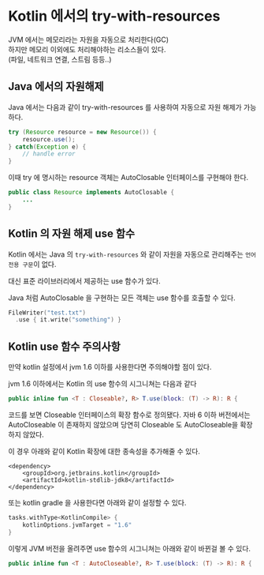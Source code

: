 # Kotlin 에서의 try-with-resources

JVM 에서는 메모리라는 자원을 자동으로 처리한다(GC)    
하지만 메모리 이외에도 처리해야하는 리소스들이 있다.    
(파일, 네트워크 연결, 스트림 등등..)

## Java 에서의 자원해제

Java 에서는 다음과 같이 try-with-resources 를 사용하여 자동으로 자원 해제가 가능하다.

```java
try (Resource resource = new Resource()) {
    resource.use();
} catch(Exception e) {
    // handle error
}
```

이때 try 에 명시하는 resource 객체는 AutoClosable 인터페이스를 구현해야 한다.

```java
public class Resource implements AutoClosable {
    ...
} 
```

## Kotlin 의 자원 해제 use 함수

Kotlin 에서는 Java 의 `try-with-resources` 와 같이 자원을 자동으로 관리해주는 `언어 전용 구문`이 없다.

대신 표준 라이브러리에서 제공하는 use 함수가 있다.

Java 처럼 AutoClosable 을 구현하는 모든 객체는 use 함수를 호출할 수 있다.

```kotlin
FileWriter("test.txt")
  .use { it.write("something") }
```

## Kotlin use 함수 주의사항

만약 kotlin 설정에서 jvm 1.6 이하를 사용한다면 주의해야할 점이 있다.

jvm 1.6 이하에서는 Kotlin 의 use 함수의 시그니쳐는 다음과 같다

```kotlin
public inline fun <T : Closeable?, R> T.use(block: (T) -> R): R {
```

코드를 보면 Closeable 인터페이스의 확장 함수로 정의됐다.
자바 6 이하 버전에서는 AutoCloseable 이 존재하지 않았으며 당연히 Closeable 도 AutoCloseable을 확장하지 않았다.

이 경우 아래와 같이 Kotlin 확장에 대한 종속성을 추가해줄 수 있다.

```maven
<dependency>
    <groupId>org.jetbrains.kotlin</groupId>
    <artifactId>kotlin-stdlib-jdk8</artifactId>
</dependency>
```

또는 kotlin gradle 을 사용한다면 아래와 같이 설정할 수 있다.

```groovy
tasks.withType<KotlinCompile> {
    kotlinOptions.jvmTarget = "1.6"
}
```

이렇게 JVM 버전을 올려주면 use 함수의 시그니쳐는 아래와 같이 바뀐걸 볼 수 있다.

```kotlin
public inline fun <T : AutoCloseable?, R> T.use(block: (T) -> R): R {
```
